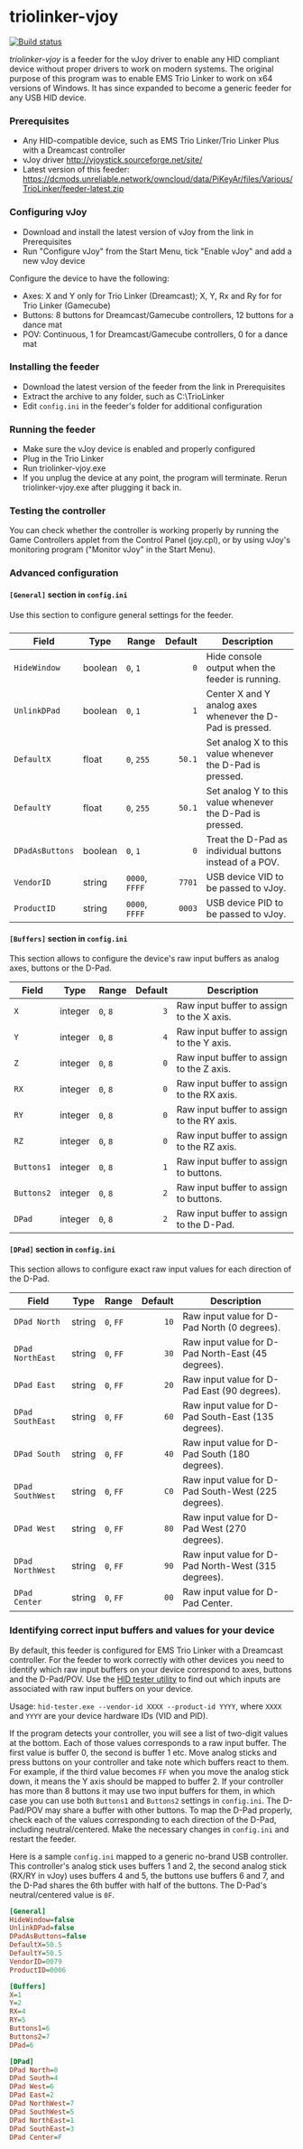 # triolinker-vjoy

[![Build status](https://ci.appveyor.com/api/projects/status/hn5r40bxivy3evto?svg=true)](https://ci.appveyor.com/project/SonicFreak94/triolinker-vjoy)

*triolinker-vjoy* is a feeder for the vJoy driver to enable any HID compliant device without proper drivers to work on modern systems. The original purpose of this program was to enable EMS Trio Linker to work on x64 versions of Windows. It has since expanded to become a generic feeder for any USB HID device.

### Prerequisites
- Any HID-compatible device, such as EMS Trio Linker/Trio Linker Plus with a Dreamcast controller
- vJoy driver http://vjoystick.sourceforge.net/site/
- Latest version of this feeder: https://dcmods.unreliable.network/owncloud/data/PiKeyAr/files/Various/TrioLinker/feeder-latest.zip

### Configuring vJoy
- Download and install the latest version of vJoy from the link in Prerequisites 
- Run "Configure vJoy" from the Start Menu, tick "Enable vJoy" and add a new vJoy device

Configure the device to have the following:
- Axes: X and Y only for Trio Linker (Dreamcast); X, Y, Rx and Ry for for Trio Linker (Gamecube)
- Buttons: 8 buttons for Dreamcast/Gamecube controllers, 12 buttons for a dance mat
- POV: Continuous, 1 for Dreamcast/Gamecube controllers, 0 for a dance mat

### Installing the feeder
- Download the latest version of the feeder from the link in Prerequisites 
- Extract the archive to any folder, such as C:\TrioLinker
- Edit `config.ini` in the feeder's folder for additional configuration

### Running the feeder
- Make sure the vJoy device is enabled and properly configured
- Plug in the Trio Linker
- Run triolinker-vjoy.exe
- If you unplug the device at any point, the program will terminate. Rerun triolinker-vjoy.exe after plugging it back in.

### Testing the controller ###
You can check whether the controller is working properly by running the Game Controllers applet from the Control Panel (joy.cpl), or by using vJoy's monitoring program ("Monitor vJoy" in the Start Menu).

### Advanced configuration ###

#### `[General]` section in `config.ini`

Use this section to configure general settings for the feeder.
##### 
| Field                    | Type        | Range        | Default     | Description |
| ------------------------ | ----------- | ------------ | -----------:| ----------- |
| `HideWindow`             | boolean     |     `0`, `1` |         `0` | Hide console output when the feeder is running. |
| `UnlinkDPad`             | boolean     |     `0`, `1` |         `1` | Center X and Y analog axes whenever the D-Pad is pressed. |
| `DefaultX`               | float       |   `0`, `255` |      `50.1` | Set analog X to this value whenever the D-Pad is pressed. |
| `DefaultY`               | float       |   `0`, `255` |      `50.1` | Set analog Y to this value whenever the D-Pad is pressed. |
| `DPadAsButtons`          | boolean     |     `0`, `1` |         `0` | Treat the D-Pad as individual buttons instead of a POV. |
| `VendorID`               | string      |`0000`, `FFFF`|      `7701` | USB device VID to be passed to vJoy. |
| `ProductID`              | string      |`0000`, `FFFF`|      `0003` | USB device PID to be passed to vJoy. |

#### `[Buffers]` section in `config.ini`

This section allows to configure the device's raw input buffers as analog axes, buttons or the D-Pad.

| Field                    | Type        | Range        | Default     | Description |
| ------------------------ | ----------- | ------------ | -----------:| ----------- |
| `X`         		   | integer     |     `0`, `8` |         `3` | Raw input buffer to assign to the X axis. |
| `Y`              	   | integer     |     `0`, `8` |         `4` | Raw input buffer to assign to the Y axis. |
| `Z`		           | integer     |     `0`, `8` |         `0` | Raw input buffer to assign to the Z axis. |
| `RX`              	   | integer     |     `0`, `8` |         `0` | Raw input buffer to assign to the RX axis. |
| `RY`       		   | integer     |     `0`, `8` |         `0` | Raw input buffer to assign to the RY axis. |
| `RZ`          	   | integer     |     `0`, `8` |         `0` | Raw input buffer to assign to the RZ axis. |
| `Buttons1`               | integer     |     `0`, `8` |         `1` | Raw input buffer to assign to buttons. |
| `Buttons2`               | integer     |     `0`, `8` |         `2` | Raw input buffer to assign to buttons. |
| `DPad`                   | integer     |     `0`, `8` |         `2` | Raw input buffer to assign to the D-Pad.|

#### `[DPad]` section in `config.ini`

This section allows to configure exact raw input values for each direction of the D-Pad.

| Field                    | Type        | Range        | Default     | Description |
| ------------------------ | ----------- | ------------ | -----------:| ----------- |
| `DPad North`             | string      |    `0`, `FF` |        `10` | Raw input value for D-Pad North (0 degrees). |
| `DPad NorthEast`         | string      |    `0`, `FF` |        `30` | Raw input value for D-Pad North-East (45 degrees). |
| `DPad East`              | string      |    `0`, `FF` |        `20` | Raw input value for D-Pad East (90 degrees). |
| `DPad SouthEast`         | string      |    `0`, `FF` |        `60` | Raw input value for D-Pad South-East (135 degrees). |
| `DPad South`             | string      |    `0`, `FF` |        `40` | Raw input value for D-Pad South (180 degrees). |
| `DPad SouthWest`         | string      |    `0`, `FF` |        `C0` | Raw input value for D-Pad South-West (225 degrees). |
| `DPad West`              | string      |    `0`, `FF` |        `80` | Raw input value for D-Pad West (270 degrees). |
| `DPad NorthWest`         | string      |    `0`, `FF` |        `90` | Raw input value for D-Pad North-West (315 degrees). |
| `DPad Center`            | string      |    `0`, `FF` |        `00` | Raw input value for D-Pad Center. |

### Identifying correct input buffers and values for your device ###

By default, this feeder is configured for EMS Trio Linker with a Dreamcast controller. For the feeder to work correctly with other devices you need to identify which raw input buffers on your device correspond to axes, buttons and the D-Pad/POV. Use the [HID tester utility](https://dcmods.unreliable.network/owncloud/data/PiKeyAr/files/Various/TrioLinker/hid-tester.exe) to find out which inputs are associated with raw input buffers on your device.


Usage: `hid-tester.exe --vendor-id XXXX --product-id YYYY`, where `XXXX` and `YYYY` are your device hardware IDs (VID and PID).

If the program detects your controller, you will see a list of two-digit values at the bottom. Each of those values corresponds to a raw input buffer. The first value is buffer 0, the second is buffer 1 etc. Move analog sticks and press buttons on your controller and take note which buffers react to them. For example, if the third value becomes `FF` when you move the analog stick down, it means the Y axis should be mapped to buffer 2. If your controller has more than 8 buttons it may use two input buffers for them, in which case you can use both `Buttons1` and `Buttons2` settings in `config.ini`. The D-Pad/POV may share a buffer with other buttons. To map the D-Pad properly, check each of the values corresponding to each direction of the D-Pad, including neutral/centered. Make the necessary changes in `config.ini` and restart the feeder.

Here is a sample `config.ini` mapped to a generic no-brand USB controller. This controller's analog stick uses buffers 1 and 2, the second analog stick (RX/RY in vJoy) uses buffers 4 and 5, the buttons use buffers 6 and 7, and the D-Pad shares the 6th buffer with half of the buttons. The D-Pad's neutral/centered value is `0F`.

```ini
[General]
HideWindow=false
UnlinkDPad=false
DPadAsButtons=false
DefaultX=50.5
DefaultY=50.5
VendorID=0079
ProductID=0006

[Buffers]
X=1
Y=2
RX=4
RY=5
Buttons1=6
Buttons2=7
DPad=6

[DPad]
DPad North=0
DPad South=4
DPad West=6
DPad East=2
DPad NorthWest=7
DPad SouthWest=5
DPad NorthEast=1
DPad SouthEast=3
DPad Center=F
```
